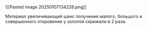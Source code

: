 ![[Pasted image 20250107134226.png]]

Материал увеличивающий шанс получения малого, большого и совершенного откровения у золотой скрижали в 2 раза.